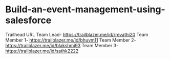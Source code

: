 # Build-an-event-management-using-salesforce
Trailhead URL
Team Lead- https://trailblazer.me/id/rrevathi20
Team Member 1- https://trailblazer.me/id/bhuvm11
Team Member 2- https://trailblazer.me/id/blakshmi93
Team Member 3- https://trailblazer.me/id/sathk2222
